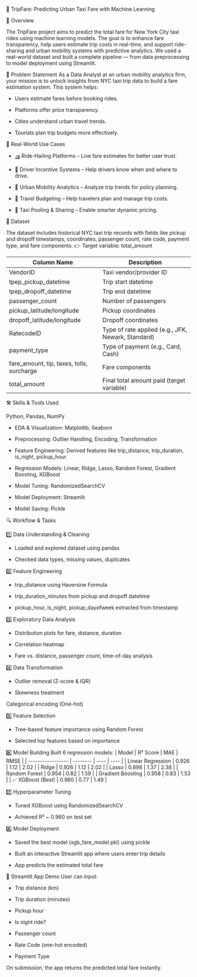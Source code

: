 🚖 TripFare: Predicting Urban Taxi Fare with Machine Learning

📌 Overview

The TripFare project aims to predict the total fare for New York City taxi rides using machine learning models. The goal is to enhance fare transparency, help users estimate trip costs in real-time, and support ride-sharing and urban mobility systems with predictive analytics. We used a real-world dataset and built a complete pipeline — from data preprocessing to model deployment using Streamlit.


🧠 Problem Statement
As a Data Analyst at an urban mobility analytics firm, your mission is to unlock insights from NYC taxi trip data to build a fare estimation system. This system helps:

* Users estimate fares before booking rides.

* Platforms offer price transparency.

* Cities understand urban travel trends.

* Tourists plan trip budgets more effectively.

🎯 Real-World Use Cases
  * 🛺 Ride-Hailing Platforms – Live fare estimates for better user trust.
  
  * 🚖 Driver Incentive Systems – Help drivers know when and where to drive.
  
  * 🌆 Urban Mobility Analytics – Analyze trip trends for policy planning.
  
  * 🧳 Travel Budgeting – Help travelers plan and manage trip costs.
  
  * 👥 Taxi Pooling & Sharing – Enable smarter dynamic pricing.

📂 Dataset

The dataset includes historical NYC taxi trip records with fields like pickup and dropoff timestamps, coordinates, passenger count, rate code, payment type, and fare components.
👉 Target variable: total_amount

| Column Name                                | Description                                        |
| ------------------------------------------ | -------------------------------------------------- |
| VendorID                                   | Taxi vendor/provider ID                            |
| tpep\_pickup\_datetime                     | Trip start datetime                                |
| tpep\_dropoff\_datetime                    | Trip end datetime                                  |
| passenger\_count                           | Number of passengers                               |
| pickup\_latitude/longitude                 | Pickup coordinates                                 |
| dropoff\_latitude/longitude                | Dropoff coordinates                                |
| RatecodeID                                 | Type of rate applied (e.g., JFK, Newark, Standard) |
| payment\_type                              | Type of payment (e.g., Card, Cash)                 |
| fare\_amount, tip, taxes, tolls, surcharge | Fare components                                    |
| total\_amount                              | Final total amount paid (target variable)          |

🛠️ Skills & Tools Used

Python, Pandas, NumPy

* EDA & Visualization: Matplotlib, Seaborn

* Preprocessing: Outlier Handling, Encoding, Transformation

* Feature Engineering: Derived features like trip_distance, trip_duration, is_night, pickup_hour

* Regression Models: Linear, Ridge, Lasso, Random Forest, Gradient Boosting, XGBoost

* Model Tuning: RandomizedSearchCV

* Model Deployment: Streamlit

* Model Saving: Pickle

🔍 Workflow & Tasks

1️⃣ Data Understanding & Cleaning
  * Loaded and explored dataset using pandas
  
  * Checked data types, missing values, duplicates

2️⃣ Feature Engineering
  * trip_distance using Haversine Formula
  
  * trip_duration_minutes from pickup and dropoff datetime

  * pickup_hour, is_night, pickup_dayofweek extracted from timestamp

3️⃣ Exploratory Data Analysis
  * Distribution plots for fare, distance, duration
  
  * Correlation heatmap

  * Fare vs. distance, passenger count, time-of-day analysis

4️⃣ Data Transformation
  * Outlier removal (Z-score & IQR)
  
  * Skewness treatment

Categorical encoding (One-hot)

5️⃣ Feature Selection
  * Tree-based feature importance using Random Forest
  
  * Selected top features based on importance

6️⃣ Model Building
Built 6 regression models:
| Model             | R² Score | MAE  | RMSE |
| ----------------- | -------- | ---- | ---- |
| Linear Regression | 0.926    | 1.12 | 2.02 |
| Ridge             | 0.926    | 1.12 | 2.02 |
| Lasso             | 0.898    | 1.37 | 2.38 |
| Random Forest     | 0.954    | 0.82 | 1.59 |
| Gradient Boosting | 0.958    | 0.83 | 1.53 |
| ✅ XGBoost (Best)  | 0.960    | 0.77 | 1.49 |

7️⃣ Hyperparameter Tuning
  * Tuned XGBoost using RandomizedSearchCV
  
  * Achieved R² ~ 0.960 on test set

8️⃣ Model Deployment
  * Saved the best model (xgb_fare_model.pkl) using pickle
  
  * Built an interactive Streamlit app where users enter trip details
  
  * App predicts the estimated total fare

🚀 Streamlit App Demo
User can input:

  * Trip distance (km)
  
  * Trip duration (minutes)
  
  * Pickup hour
  
  * Is night ride?
  
  * Passenger count
  
  * Rate Code (one-hot encoded)
  
  * Payment Type

On submission, the app returns the predicted total fare instantly.

